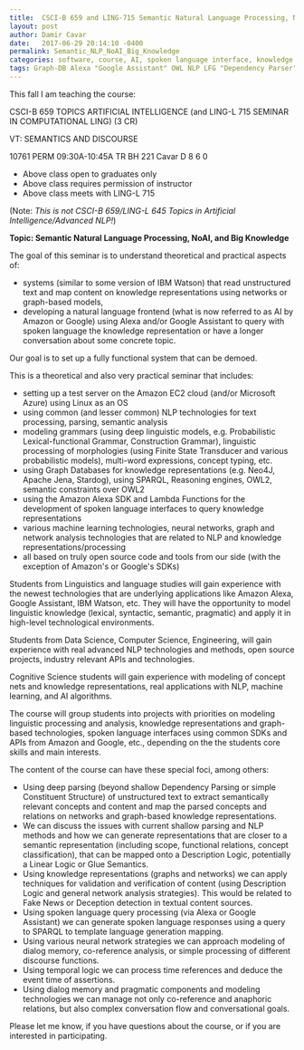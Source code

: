 ```yaml
---
title:  CSCI-B 659 and LING-715 Semantic Natural Language Processing, NoAI, and Big Knowledge
layout: post
author: Damir Cavar
date:   2017-06-29 20:14:10 -0400
permalink: Semantic_NLP_NoAI_Big_Knowledge
categories: software, course, AI, spoken language interface, knowledge graph
tags: Graph-DB Alexa "Google Assistant" OWL NLP LFG "Dependency Parser" "Lexical-functional Grammar" textmining "deep parsing" "knowledge graphs"
---
```


This fall I am teaching the course:

CSCI-B 659 TOPICS ARTIFICIAL INTELLIGENCE (and LING-L 715 SEMINAR IN COMPUTATIONAL LING) (3 CR)

VT: SEMANTICS AND DISCOURSE

10761 PERM     09:30A-10:45A   TR     BH 221    Cavar D                   8    6    0
- Above class open to graduates only
- Above class requires permission of instructor
- Above class meets with LING-L 715 

(Note: *This is not CSCI-B 659/LING-L 645 Topics in Artificial Intelligence/Advanced NLP!*)


**Topic: Semantic Natural Language Processing, NoAI, and Big Knowledge**

The goal of this seminar is to understand theoretical and practical aspects of:

- systems (similar to some version of IBM Watson) that read unstructured text and map content on knowledge representations using networks or graph-based models,
- developing a natural language frontend (what is now referred to as AI by Amazon or Google) using Alexa and/or Google Assistant to query with spoken language the knowledge representation or have a longer conversation about some concrete topic.

Our goal is to set up a fully functional system that can be demoed.


This is a theoretical and also very practical seminar that includes:

- setting up a test server on the Amazon EC2 cloud (and/or Microsoft Azure) using Linux as an OS
- using common (and lesser common) NLP technologies for text processing, parsing, semantic analysis
- modeling grammars (using deep linguistic models, e.g. Probabilistic Lexical-functional Grammar, Construction Grammar), linguistic processing of morphologies (using Finite State Transducer and various probabilistic models), multi-word expressions, concept typing, etc.
- using Graph Databases for knowledge representations (e.g. Neo4J, Apache Jena, Stardog), using SPARQL, Reasoning engines, OWL2, semantic constraints over OWL2
- using the Amazon Alexa SDK and Lambda Functions for the development of spoken language interfaces to query knowledge representations
- various machine learning technologies, neural networks, graph and network analysis technologies that are related to NLP and knowledge representations/processing
- all based on truly open source code and tools from our side (with the exception of Amazon's or Google's SDKs)

Students from Linguistics and language studies will gain experience with the newest technologies that are underlying applications like Amazon Alexa, Google Assistant, IBM Watson, etc. They will have the opportunity to model linguistic knowledge (lexical, syntactic, semantic, pragmatic) and apply it in high-level technological environments.

Students from Data Science, Computer Science, Engineering, will gain experience with real advanced NLP technologies and methods, open source projects, industry relevant APIs and technologies.

Cognitive Science students will gain experience with modeling of concept nets and knowledge representations, real applications with NLP, machine learning, and AI algorithms.

The course will group students into projects with priorities on modeling linguistic processing and analysis, knowledge representations and graph-based technologies, spoken language interfaces using common SDKs and APIs from Amazon and Google, etc., depending on the the students core skills and main interests.


The content of the course can have these special foci, among others:

- Using deep parsing (beyond shallow Dependency Parsing or simple Constituent Structure) of unstructured text to extract semantically relevant concepts and content and map the parsed concepts and relations on networks and graph-based knowledge representations.
- We can discuss the issues with current shallow parsing and NLP methods and how we can generate representations that are closer to a semantic representation (including scope, functional relations, concept classification), that can be mapped onto a Description Logic, potentially a Linear Logic or Glue Semantics.
- Using knowledge representations (graphs and networks) we can apply techniques for validation and verification of content (using Description Logic and general network analysis strategies). This would be related to Fake News or Deception detection in textual content sources.
- Using spoken language query processing (via Alexa or Google Assistant) we can generate spoken language responses using a query to SPARQL to template language generation mapping.
- Using various neural network strategies we can approach modeling of dialog memory, co-reference analysis, or simple processing of different discourse functions.
- Using temporal logic we can process time references and deduce the event time of assertions.
- Using dialog memory and pragmatic components and modeling technologies we can manage not only co-reference and anaphoric relations, but also complex conversation flow and conversational goals.

Please let me know, if you have questions about the course, or if you are interested in participating.

